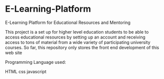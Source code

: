 # E-Learning-Platform
E-Learning Platform for Educational Resources and Mentoring

This project is a set up for higher level education students to be able to access educational resources by setting up an account and receiving access to tons of material from a wide variety of participating university courses.
So far, this repository only stores the front end development of this web site

Programming Language used:

HTML
css
javascript
